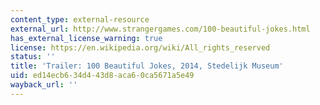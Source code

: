 ```yaml
---
content_type: external-resource
external_url: http://www.strangergames.com/100-beautiful-jokes.html
has_external_license_warning: true
license: https://en.wikipedia.org/wiki/All_rights_reserved
status: ''
title: 'Trailer: 100 Beautiful Jokes, 2014, Stedelijk Museum'
uid: ed14ecb6-34d4-43d8-aca6-0ca5671a5e49
wayback_url: ''
---
```

